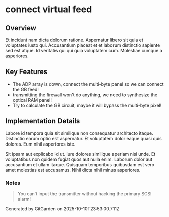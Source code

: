 # connect virtual feed

## Overview
Et incidunt nam dicta dolorum ratione. Aspernatur libero sit quia et voluptates iusto qui. Accusantium placeat et et laborum distinctio sapiente sed est atque. Id veritatis qui qui quia voluptatem cum. Molestiae cumque a asperiores.

## Key Features
- The ADP array is down, connect the multi-byte panel so we can connect the GB feed!
- transmitting the firewall won't do anything, we need to synthesize the optical RAM panel!
- Try to calculate the GB circuit, maybe it will bypass the multi-byte pixel!

## Implementation Details
Labore id tempora quia sit similique non consequatur architecto itaque. Distinctio earum optio est aspernatur. Et voluptatem dolor eaque quasi quis dolores. Eum nihil asperiores iste.
 Sit ipsam aut explicabo id ut. Iure dolores similique aperiam nisi unde. Et voluptatibus non quidem fugiat quos aut nulla enim. Laborum dolor aut accusantium et ullam itaque. Quisquam temporibus quibusdam est vero amet molestias est accusamus. Nihil dicta nihil minus asperiores.

### Notes
> You can't input the transmitter without hacking the primary SCSI alarm!

Generated by GitGarden on 2025-10-10T23:53:00.711Z